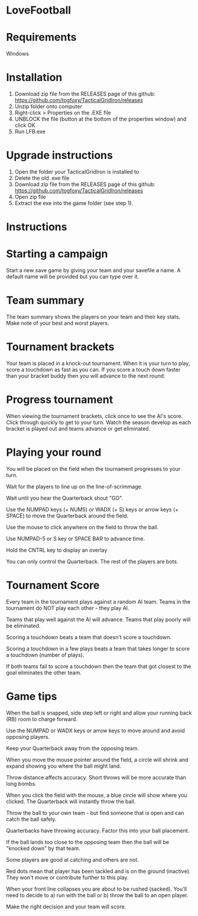 # LoveFootball

Requirements
============

Windows

Installation
============

1. Download zip file from the RELEASES page of this github: 
    https://github.com/togfoxy/TacticalGridIron/releases
2. Unzip folder onto computer
3. Right-click > Properties on the .EXE file 
4. UNBLOCK the file (button at the bottom of the properties window) and click OK
5. Run LFB.exe

Upgrade instructions
====================

1. Open the folder your TacticalGridIron is installed to
2. Delete the old .exe file
3. Download zip file from the RELEASES page of this github:
    https://github.com/togfoxy/TacticalGridIron/releases
2. Open zip file
3. Extract the exe into the game folder (see step 1).

Instructions
============

Starting a campaign
===================

Start a new save game by giving your team and your savefile a name. A default name will be provided but you can type over it.

Team summary
============

The team summary shows the players on your team and their key stats. Make note of your best and worst players.

Tournament brackets
===================

Your team is placed in a knock-out tournament. When it is your turn to play, score a touchdown as fast as you can. If you score a touch down faster than your bracket buddy then you will advance to the next round.

Progress tournament
===================

When viewing the tournament brackets, click once to see the AI's score. Click through quickly to get to your turn. Watch the season develop as each bracket is played out and teams advance or get eliminated.

Playing your round
==================

You will be placed on the field when the tournament progresses to your turn.

Wait for the players to line up on the line-of-scrimmage.

Wait until you hear the Quarterback shout "GO".

Use the NUMPAD keys (+ NUM5) or WADX (+ S) keys or arrow keys (+ SPACE) to move the Quarterback around the field.

Use the mouse to click anywhere on the field to throw the ball.

Use NUMPAD-5 or S key or SPACE BAR to advance time.

Hold the CNTRL key to display an overlay

You can only control the Quarterback. The rest of the players are bots.

Tournament Score
================

Every team in the tournament plays against a random AI team. Teams in the tournament do NOT play each other - they play AI.

Teams that play well against the AI will advance. Teams that play poorly will be eliminated.

Scoring a touchdown beats a team that doesn't score a touchdown.

Scoring a touchdown in a few plays beats a team that takes longer to score a touchdown (number of plays).

If both teams fail to score a touchdown then the team that got closest to the goal eliminates the other team.

Game tips
=========

When the ball is snapped, side step left or right and allow your running back (RB) room to charge forward.

Use the NUMPAD or WADX keys or arrow keys to move around and avoid opposing players.

Keep your Quarterback away from the opposing team.

When you move the mouse pointer around the field, a circle will shrink and expand showing you where the ball might land. 

Throw distance affects accuracy. Short throws will be more accurate than long bombs.

When you click the field with the mouse, a blue circle will show where you clicked. The Quarterback will instantly throw the ball.

Throw the ball to your own team - but find someone that is open and can catch the ball safely.

Quarterbacks have throwing accuracy. Factor this into your ball placement.

If the ball lands too close to the opposing team then the ball will be "knocked down" by that team.

Some players are good at catching and others are not.

Red dots mean that player has been tackled and is on the ground (inactive). They won't move or contribute further to this play.

When your front line collapses you are about to be rushed (sacked). You'll need to decide to a) run with the ball or b) throw the ball to an open player.

Make the right decision and your team will score.




